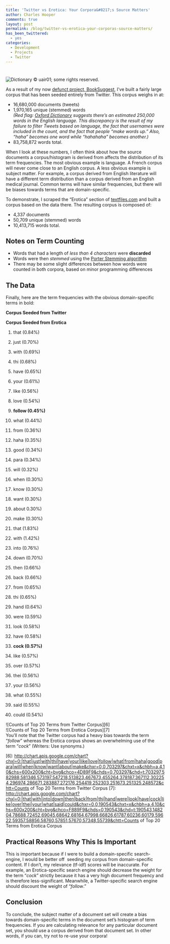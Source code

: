 ```yaml
---
title: 'Twitter vs Erotica: Your Corpora&#8217;s Source Matters'
author: Charles Hooper
comments: true
layout: post
permalink: /blog/twitter-vs-erotica-your-corporas-source-matters/
has_been_twittered:
  - yes
categories:
  - Development
  - Projects
  - Twitter
---
```

# 

![Dictionary][1]
© uair01; some rights reserved.

As a result of my now [defunct project, BookSuggest][2], I’ve built a fairly large corpus that has been seeded entirely from Twitter. This corpus weighs in at:

 [1]: http://www.charleshooper.net/wp-content/uploads/3998147057_f5dd7ce442-150x150.jpg "Dictionary"
 [2]: http://www.charleshooper.net/blog/rip-booksuggest/

*   16,680,000 documents (tweets)
*   1,970,165 unique (stemmed) words  
    *(Red flag: [Oxford Dictionary][3] suggests there’s an estimated 250,000 words in the English language. This discrepancy is the result of my failure to filter Tweets based on language, the fact that usernames were included in the count, and the fact that people “make words up.” Also, “haha” becomes one word while “hahahaha” becomes another.)*
*   83,758,872 words total.

 [3]: http://www.oxforddictionaries.com/page/93

When I look at these numbers, I often think about how the source documents a corpus/histogram is derived from affects the distribution of its term frequencies. The most obvious example is language. A French corpus will never come close to an English corpus. A less obvious example is subject matter. For example, a corpus derived from English literature will have a different term distribution than a corpus derived from an English medical journal. Common terms will have similar frequencies, but there will be biases towards terms that are domain-specific.

To demonstrate, I scraped the “Erotica” section of [textfiles.com][4] and built a corpus based on the data there. The resulting corpus is composed of:

 [4]: http://www.textfiles.com/

*   4,337 documents
*   50,709 unique (stemmed) words
*   10,413,715 words total.

## Notes on Term Counting

*   Words that had a length of *less than 4 characters* were **discarded**
*   Words were then *stemmed* using the [Porter Stemming algorithm][5]
*   There may be some slight differences between how words were counted in both corpora, based on minor programming differences

 [5]: http://tartarus.org/~martin/PorterStemmer/

## The Data

Finally, here are the term frequencies with the obvious domain-specific terms in bold:

**Corpus Seeded from Twitter**

**Corpus Seeded from Erotica**

1.  that (0.84%)
2.  just (0.70%)
3.  with (0.69%)
4.  thi (0.68%)
5.  have (0.65%)
6.  your (0.61%)
7.  like (0.56%)
8.  love (0.54%)
9.  **follow (0.45%)**
10. what (0.44%)
11. from (0.36%)
12. haha (0.35%)
13. good (0.34%)
14. para (0.34%)
15. will (0.32%)
16. when (0.30%)
17. know (0.30%)
18. want (0.30%)
19. about 0.30%)
20. make (0.30%)

1.  that (1.83%)
2.  with (1.42%)
3.  into (0.76%)
4.  down (0.70%)
5.  then (0.66%)
6.  back (0.66%)
7.  from (0.65%)
8.  thi (0.65%)
9.  hand (0.64%)
10. were (0.59%)
11. look (0.58%)
12. have (0.58%)
13. **cock (0.57%)**
14. like (0.57%)
15. over (0.57%)
16. thei (0.56%)
17. your (0.56%)
18. what (0.55%)
19. said (0.55%)
20. could (0.54%)

![Counts of Top 20 Terms from Twitter Corpus][6]  
![Counts of Top 20 Terms from Erotica Corpus][7]  
You’ll note that the Twitter corpus had a heavy bias towards the term “*follow*” whereas the Erotica corpus shows an overwhelming use of the term “*cock*” (Writers: Use synonyms.)

 [6]: http://chart.apis.google.com/chart?chxl=0:|that|just|with|thi|have|your|like|love|follow|what|from|haha|good|para|will|when|know|want|about|make&chxr=0,0,703297&chxt=x&chbh=a,4,10&chs=600x200&cht=bvg&chco=4D89F9&chds=0,703297&chd=t:703297,582988,581346,573197,547218,513823,467673,455264,378187,367112,302254,296974,286671,283887,272176,254419,252303,251673,251325,248572&chtt=Counts of Top 20 Terms from Twitter Corpus
 [7]: http://chart.apis.google.com/chart?chxl=0:|that|with|into|down|then|back|from|thi|hand|were|look|have|cock|like|over|thei|your|what|said|could&chxr=0,0,190543&chxt=x&chbh=a,4,10&chs=600x200&cht=bvg&chco=F889F9&chds=0,190543&chd=t:190543,148204,78688,72452,69045,68642,68164,67998,66826,61787,60236,60179,59622,59357,58856,58760,57851,57670,57348,55739&chtt=Counts of Top 20 Terms from Erotica Corpus

## Practical Reasons Why This Is Important

This is important because if I were to build a domain-specific search-engine, I would be better off  seeding my corpus from domain-specific content. If I don’t, my relevance (tf-idf) scores will be inaccurate. For example, an Erotica-specific search engine should decrease the weight for the term “*cock*” strictly because it has a very high document frequency and is therefore less-significant. Meanwhile, a Twitter-specific search engine should discount the weight of “*follow*.”

## Conclusion

To conclude, the subject matter of a document set will create a bias towards domain-specific terms in the document set’s histogram of term frequencies. If you are calculating relevance for any particular document set, you should use a corpus derived from that document set. In other words, if you can, try not to re-use your corpora!